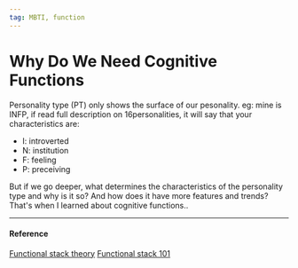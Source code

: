 ```yaml
---
tag: MBTI, function
---
```


# Why Do We Need Cognitive Functions

Personality type (PT) only shows the surface of our pesonality.
 eg: mine is INFP, if read full description on 16personalities, it will say that your characteristics are:
 + I: introverted
 + N: institution
 + F: feeling
 + P: preceiving

But if we go deeper, what determines the characteristics of the personality type and why is it so? And how does it have more features and trends? That's when I learned about cognitive functions..

---

#### Reference
[Functional stack theory](https://personalityjunkie.com/functional-stack-type-dynamics-theory/)
[Functional stack 101](https://www.youtube.com/watch?v=9xf13VRNPp8)